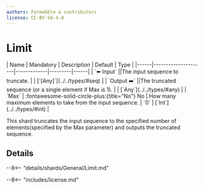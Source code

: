 ```yaml
---
authors: Formabble & contributors
license: CC-BY-SA-4.0
---
```



# Limit

<div class="sh-parameters" markdown="1">
| Name | Mandatory | Description | Default | Type |
|------|---------------------|-------------|---------|------|
| `⬅️ Input` ||The input sequence to truncate. | | [`[Any]`](../../types/#seq) |
| `Output ➡️` ||The truncated sequence (or a single element if Max is 1). | | [`Any`](../../types/#any) |
| `Max` | :fontawesome-solid-circle-plus:{title="No"} No  | How many maximum elements to take from the input sequence. | `0` | [`Int`](../../types/#int) |

</div>

This shard truncates the input sequence to the specified number of elements(specified by the Max parameter) and outputs the truncated sequence.

## Details

--8<-- "details/shards/General/Limit.md"


--8<-- "includes/license.md"

